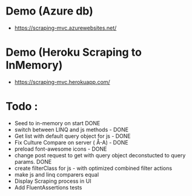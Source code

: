 # Demo (Azure db)
- https://scraping-mvc.azurewebsites.net/

# Demo (Heroku Scraping to InMemory)
- https://scraping-mvc.herokuapp.com/

# Todo :
- Seed to in-memory on start DONE
- switch between LINQ and js methods - DONE
- Get list with default query object for js - DONE
- Fix Culture Compare on server ( Å-A) - DONE
- preload font-awesome icons - DONE
- change post request to get with query object deconstucted to query params. DONE
- create filterClass for js - with optimized combined filter actions
- make js and linq comparers equal
- Display Scraping process in UI
- Add FluentAssertions tests

  